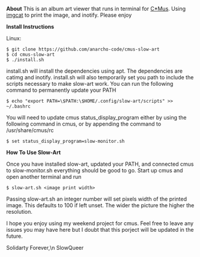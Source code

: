 **About**
This is an album art viewer that runs in terminal for [C\*Mus](https://cmus.github.io/). Using [imgcat](https://github.com/posva/catimg) to print the image, and inotify. Please enjoy

**Install Instructions**

Linux:

    $ git clone https://github.com/anarcho-code/cmus-slow-art
    $ cd cmus-slow-art
    $ ./install.sh

install.sh will install the dependencies using apt. The dependencies are catimg and inotify. install.sh will also temporarily set you path to include the scripts necessary to make slow-art work. You can run the following command to permanently update your PATH

    $ echo "export PATH=\$PATH:\$HOME/.config/slow-art/scripts" >> ~/.bashrc

You will need to update cmus status_display_program either by using the following command in cmus, or by appending the command to /usr/share/cmus/rc

    $ set status_display_program=slow-monitor.sh

**How To Use Slow-Art**

Once you have installed slow-art, updated your PATH, and connected cmus to slow-monitor.sh everything should be good to go. Start up cmus and open another terminal and run

    $ slow-art.sh <image print width>

Passing slow-art.sh an integer number will set pixels width of the printed image. This defaults to 100 if left unset. The wider the picture the higher the resolution.

I hope you enjoy using my weekend project for cmus. Feel free to leave any issues you may have here but I doubt that this porject will be updated in the future.

Solidarty Forever,\n
SlowQueer
